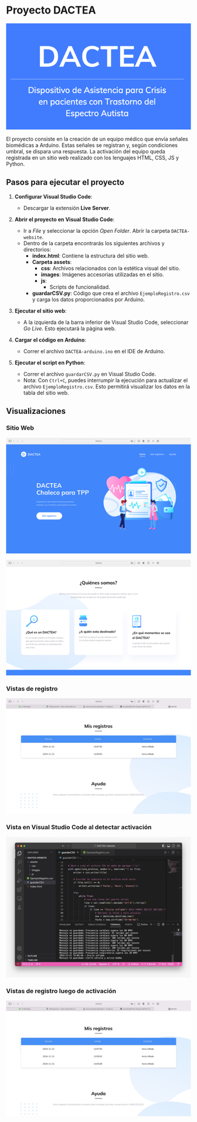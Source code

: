 # Proyecto DACTEA
![Logo](Fotos/logo.png)

El proyecto consiste en la creación de un equipo médico que envía señales biomédicas a Arduino. Estas señales se registran y, según condiciones umbral, se dispara una respuesta. La activación del equipo queda registrada en un sitio web realizado con los lenguajes HTML, CSS, JS y Python.

## Pasos para ejecutar el proyecto

1. **Configurar Visual Studio Code**:
   - Descargar la extensión **Live Server**.

2. **Abrir el proyecto en Visual Studio Code**:
   - Ir a _File_ y seleccionar la opción _Open Folder_. Abrir la carpeta `DACTEA-website`.
   - Dentro de la carpeta encontrarás los siguientes archivos y directorios:
     - **index.html**: Contiene la estructura del sitio web.
     - **Carpeta assets**:
       - **css**: Archivos relacionados con la estética visual del sitio.
       - **images**: Imágenes accesorias utilizadas en el sitio.
       - **js**:
         - Scripts de funcionalidad.
     - **guardarCSV.py**: Código que crea el archivo `EjemploRegistro.csv` y carga los datos proporcionados por Arduino.

3. **Ejecutar el sitio web**:
   - A la izquierda de la barra inferior de Visual Studio Code, seleccionar _Go Live_. Esto ejecutará la página web.

4. **Cargar el código en Arduino**:
   - Correr el archivo `DACTEA-arduino.ino` en el IDE de Arduino.

5. **Ejecutar el script en Python**:
   - Correr el archivo `guardarCSV.py` en Visual Studio Code.
   - Nota: Con `Ctrl+C`, puedes interrumpir la ejecución para actualizar el archivo `EjemploRegistro.csv`. Esto permitirá visualizar los datos en la tabla del sitio web.

## Visualizaciones

### Sitio Web

![Vista del sitio web](Fotos/WEB0.png)

![Ejemplo de datos registrados](Fotos/WEB1.png)

### Vistas de registro

![Gráficos de datos](Fotos/WEB2.jpeg)

### Vista en Visual Studio Code al detectar activación

![Configuración en VSC](Fotos/VSC.jpeg)

### Vistas de registro luego de activación

![Gráficos de datos](Fotos/WEB3.jpeg)
